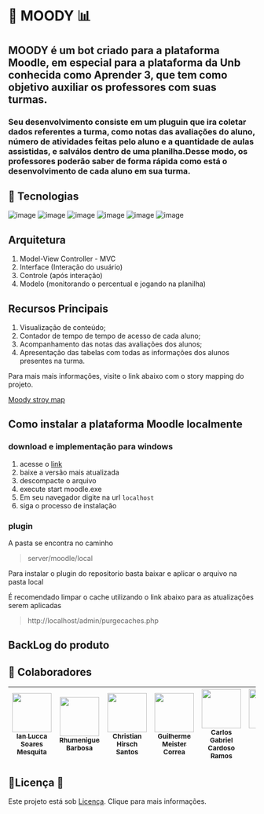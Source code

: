# 🤖 MOODY :bar_chart:

## MOODY é um bot criado para a plataforma Moodle, em especial para a plataforma da Unb conhecida como Aprender 3, que tem como objetivo auxiliar os professores com suas turmas. 

### Seu desenvolvimento consiste em um pluguin que ira coletar dados referentes a turma, como notas das avaliações do aluno, número de atividades feitas pelo aluno e a quantidade de aulas assistidas, e salválos dentro de uma planilha.Desse modo, os professores poderão saber de forma rápida como está o desenvolvimento de cada aluno em sua turma.

## 🔨 Tecnologias
![image](https://github.com/fga-eps-mds/2023.1-Moody/assets/116928666/50a29fb1-9995-4a18-9843-ace04c3bec25)
![image](https://github.com/fga-eps-mds/2023.1-Moody/assets/116928666/ab113025-43e8-4a26-b58e-4a90716e2415)
![image](https://github.com/fga-eps-mds/2023.1-Moody/assets/116928666/8ca1a16e-5b00-4240-a317-da02d10f00d9)
![image](https://github.com/fga-eps-mds/2023.1-Moody/assets/116928666/b7c37dfa-d841-440b-b2a1-3de9bc8449da)
![image](https://github.com/fga-eps-mds/2023.1-Moody/assets/116928666/64e6204b-e321-4983-b3bf-f40c95f2066c)
![image](https://github.com/fga-eps-mds/2023.1-Moody/assets/116928666/29684855-1c48-401c-93ef-ef271257fc9a)

## Arquitetura

1. Model-View Controller - MVC
2. Interface (Interação do usuário)
3. Controle (após interação)
4. Modelo (monitorando o percentual e jogando na planilha)


## Recursos Principais
1. Visualização de conteúdo;
2. Contador de tempo de tempo de acesso de cada aluno;
3. Acompanhamento das notas das avaliações dos alunos;
4. Apresentação das tabelas com todas as informações dos alunos presentes na turma.
 
 Para mais mais informações, visite o link abaixo com o story mapping do projeto.
 
 [Moody stroy map](https://miro.com/app/embed/uXjVMNtnk8I=/?pres=1&frameId=3458764553071848287&embedId=860220317588)
 

## Como instalar a plataforma Moodle localmente

### download e implementação para windows
1. acesse o [link](https://download.moodle.org/windows/)
2. baixe a versão mais atualizada
3. descompacte o arquivo
4. execute start moodle.exe
5. Em seu navegador digite na url `localhost`
6. siga o processo de instalação

### plugin
A pasta se encontra no caminho 
> server/moodle/local

Para instalar o plugin do repositorio basta baixar e aplicar o arquivo na pasta local

É recomendado limpar o cache utilizando o link abaixo para as atualizações serem aplicadas
> http://localhost/admin/purgecaches.php

## BackLog do produto



## 🤝 Colaboradores

| [<img src="https://github.com/IanLucca12.png" width=80><br><sub>Ian Lucca Soares Mesquita</sub>](https://github.com/IanLucca12) |  [<img src="https://github.com/rhumenigue.png" width=80><br><sub>Rhumenigue Barbosa</sub>](https://github.com/rhumenigue) |  [<img src="https://github.com/crstyhs.png" width=80><br><sub>Christian Hirsch Santos</sub>](https://github.com/crstyhs) |[<img src="https://github.com/gmeister18.png" width=80><br><sub>Guilherme Meister Correa </sub>](https://github.com/gmeister18) |  [<img src="https://github.com/TheCarlosRamos.png" width=80><br><sub>Carlos Gabriel Cardoso Ramos</sub>](https://github.com/TheCarlosRamos) |  [<img src="https://github.com/rodrigogontijoo.png" width=80><br><sub>Rodrigo Braz Ferreira Gontijo</sub>](https://github.com/rodrigogontijoo) | [<img src="https://github.com/RochaCarla.png" width=80><br><sub>Professora Carla Rocha</sub>](https://github.com/RochaCarla)|
| :---: | :---: | :---: |  :---: | :---: | :---: |  :---: |

## 🔎Licença 👀

Este projeto está sob [Licença](https://github.com/fga-eps-mds/2023.1-Moody/blob/main/LICENSE). Clique para mais informações.
